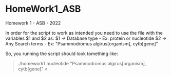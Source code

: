 # HomeWork1_ASB
Homework 1 - ASB - 2022

In order for the script to work as intended you need to use the file with the variables $1 and $2 as:
  $1 -> Database type - Ex: protein or nucleotide
  $2 -> Any Search terms - Ex: "Psammodromus algirus[organism], cytb[gene]"
  
  So, you running the script should look tomething like: 
  

   >   ./homework1 nucleotide "Psammodromus algirus[organism], cytb[gene]"   <
